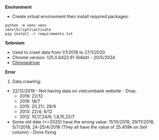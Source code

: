 **Environment** 
- Create virtual environment then install required packages:
```
python -m venv venv
venv\Scripts\activate
pip install -r requirements.txt
```

**Selenium**
- Used to crawl data from 1/1/2018 to 27/1/2020
- Chrome version: 125.0.6422.61 (64bit) - 20/5/2024
- [Chromedriver](https://storage.googleapis.com/chrome-for-testing-public/125.0.6422.60/win64/chromedriver-win64.zip)

**Error**
1. Data crawling:
- 22/12/2019 - Not having data on vietcombank website - Drop:
    + 2019: 22/12
    + 2016: 18/7
    + 2015: 20,21/; 28/9
    + 2013: 22/4; 6/12
    + 2012: 10,17,24/6; 1,8,15,22/7
- Some old date (<=2020) have the wrong value: 11/10/2019, 29/11/2018, 5/7/2018, 24-25/4/2018 (They all have the value of 25.459k on Sell column) - Done fixing